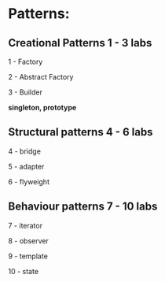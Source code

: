 # Patterns:

## Creational Patterns __1 - 3 labs__


1 - Factory

2 - Abstract Factory

3 - Builder

**singleton, prototype**

## Structural patterns __4 - 6 labs__

4 - bridge

5 - adapter

6 - flyweight


## Behaviour patterns __7 - 10 labs__

7 - iterator

8 - observer

9 - template

10 - state
